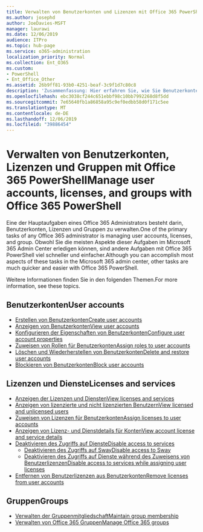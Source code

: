 ```yaml
---
title: Verwalten von Benutzerkonten und Lizenzen mit Office 365 PowerShell
ms.author: josephd
author: JoeDavies-MSFT
manager: laurawi
ms.date: 12/06/2019
audience: ITPro
ms.topic: hub-page
ms.service: o365-administration
localization_priority: Normal
ms.collection: Ent_O365
ms.custom:
- PowerShell
- Ent_Office_Other
ms.assetid: 26b9ff81-93b0-4251-beaf-3c9f1d7c80c8
description: 'Zusammenfassung: Hier erfahren Sie, wie Sie Benutzerkonten, Lizenzen und Gruppen mit Office 365 PowerShell verwalten.'
ms.openlocfilehash: ebc3038cf244c651ebbf98c10bb7992268d8f5dd
ms.sourcegitcommit: 7e65640fb1a86858a95c9ef0edbb58d0f171c5ee
ms.translationtype: MT
ms.contentlocale: de-DE
ms.lasthandoff: 12/06/2019
ms.locfileid: "39886454"
---
```

# <a name="manage-user-accounts-licenses-and-groups-with-office-365-powershell"></a><span data-ttu-id="caeda-103">Verwalten von Benutzerkonten, Lizenzen und Gruppen mit Office 365 PowerShell</span><span class="sxs-lookup"><span data-stu-id="caeda-103">Manage user accounts, licenses, and groups with Office 365 PowerShell</span></span>

<span data-ttu-id="caeda-104">Eine der Hauptaufgaben eines Office 365 Administrators besteht darin, Benutzerkonten, Lizenzen und Gruppen zu verwalten.</span><span class="sxs-lookup"><span data-stu-id="caeda-104">One of the primary tasks of any Office 365 administrator is managing user accounts, licenses, and group.</span></span> <span data-ttu-id="caeda-105">Obwohl Sie die meisten Aspekte dieser Aufgaben im Microsoft 365 Admin Center erledigen können, sind andere Aufgaben mit Office 365 PowerShell viel schneller und einfacher.</span><span class="sxs-lookup"><span data-stu-id="caeda-105">Although you can accomplish most aspects of these tasks in the Microsoft 365 admin center, other tasks are much quicker and easier with Office 365 PowerShell.</span></span> 

<span data-ttu-id="caeda-106">Weitere Informationen finden Sie in den folgenden Themen.</span><span class="sxs-lookup"><span data-stu-id="caeda-106">For more information, see these topics.</span></span>

## <a name="user-accounts"></a><span data-ttu-id="caeda-107">Benutzerkonten</span><span class="sxs-lookup"><span data-stu-id="caeda-107">User accounts</span></span>

- [<span data-ttu-id="caeda-108">Erstellen von Benutzerkonten</span><span class="sxs-lookup"><span data-stu-id="caeda-108">Create user accounts</span></span>](create-user-accounts-with-office-365-powershell.md)
- [<span data-ttu-id="caeda-109">Anzeigen von Benutzerkonten</span><span class="sxs-lookup"><span data-stu-id="caeda-109">View user accounts</span></span>](view-user-accounts-with-office-365-powershell.md)
- [<span data-ttu-id="caeda-110">Konfigurieren der Eigenschaften von Benutzerkonten</span><span class="sxs-lookup"><span data-stu-id="caeda-110">Configure user account properties</span></span>](configure-user-account-properties-with-office-365-powershell.md)
- [<span data-ttu-id="caeda-111">Zuweisen von Rollen für Benutzerkonten</span><span class="sxs-lookup"><span data-stu-id="caeda-111">Assign roles to user accounts</span></span>](assign-roles-to-user-accounts-with-office-365-powershell.md)
- [<span data-ttu-id="caeda-112">Löschen und Wiederherstellen von Benutzerkonten</span><span class="sxs-lookup"><span data-stu-id="caeda-112">Delete and restore user accounts</span></span>](delete-and-restore-user-accounts-with-office-365-powershell.md)
- [<span data-ttu-id="caeda-113">Blockieren von Benutzerkonten</span><span class="sxs-lookup"><span data-stu-id="caeda-113">Block user accounts</span></span>](block-user-accounts-with-office-365-powershell.md)

## <a name="licenses-and-services"></a><span data-ttu-id="caeda-114">Lizenzen und Dienste</span><span class="sxs-lookup"><span data-stu-id="caeda-114">Licenses and services</span></span>
- [<span data-ttu-id="caeda-115">Anzeigen der Lizenzen und Diensten</span><span class="sxs-lookup"><span data-stu-id="caeda-115">View licenses and services</span></span>](view-licenses-and-services-with-office-365-powershell.md)
- [<span data-ttu-id="caeda-116">Anzeigen von lizenzierte und nicht lizenzierten Benutzern</span><span class="sxs-lookup"><span data-stu-id="caeda-116">View licensed and unlicensed users</span></span>](view-licensed-and-unlicensed-users-with-office-365-powershell.md)
- [<span data-ttu-id="caeda-117">Zuweisen von Lizenzen für Benutzerkonten</span><span class="sxs-lookup"><span data-stu-id="caeda-117">Assign licenses to user accounts</span></span>](assign-licenses-to-user-accounts-with-office-365-powershell.md)
- [<span data-ttu-id="caeda-118">Anzeigen von Lizenz- und Dienstdetails für Konten</span><span class="sxs-lookup"><span data-stu-id="caeda-118">View account license and service details</span></span>](view-account-license-and-service-details-with-office-365-powershell.md)
- [<span data-ttu-id="caeda-119">Deaktivieren des Zugriffs auf Dienste</span><span class="sxs-lookup"><span data-stu-id="caeda-119">Disable access to services</span></span>](disable-access-to-services-with-office-365-powershell.md)
  - [<span data-ttu-id="caeda-120">Deaktivieren des Zugriffs auf Sway</span><span class="sxs-lookup"><span data-stu-id="caeda-120">Disable access to Sway</span></span>](disable-access-to-sway-with-office-365-powershell.md)
  - [<span data-ttu-id="caeda-121">Deaktivieren des Zugriffs auf Dienste während des Zuweisens von Benutzerlizenzen</span><span class="sxs-lookup"><span data-stu-id="caeda-121">Disable access to services while assigning user licenses</span></span>](disable-access-to-services-while-assigning-user-licenses.md)
- [<span data-ttu-id="caeda-122">Entfernen von Benutzerlizenzen aus Benutzerkonten</span><span class="sxs-lookup"><span data-stu-id="caeda-122">Remove licenses from user accounts</span></span>](remove-licenses-from-user-accounts-with-office-365-powershell.md)

## <a name="groups"></a><span data-ttu-id="caeda-123">Gruppen</span><span class="sxs-lookup"><span data-stu-id="caeda-123">Groups</span></span>
- [<span data-ttu-id="caeda-124">Verwalten der Gruppenmitgliedschaft</span><span class="sxs-lookup"><span data-stu-id="caeda-124">Maintain group membership</span></span>](maintain-group-membership-with-office-365-powershell.md)
- [<span data-ttu-id="caeda-125">Verwalten von Office 365 Gruppen</span><span class="sxs-lookup"><span data-stu-id="caeda-125">Manage Office 365 groups</span></span>](manage-office-365-groups-with-powershell.md)

